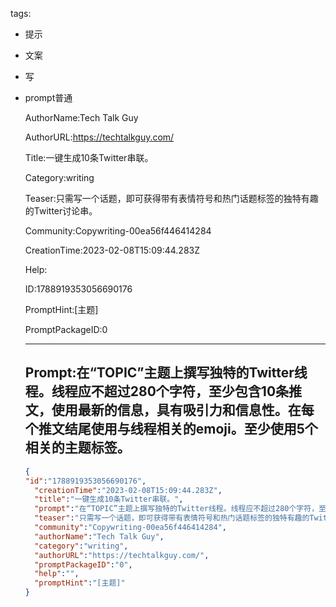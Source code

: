   tags: 
- 提示
- 文案
- 写
- prompt普通

  AuthorName:Tech Talk Guy

  AuthorURL:https://techtalkguy.com/

  Title:一键生成10条Twitter串联。

  Category:writing

  Teaser:只需写一个话题，即可获得带有表情符号和热门话题标签的独特有趣的Twitter讨论串。

  Community:Copywriting-00ea56f446414284

  CreationTime:2023-02-08T15:09:44.283Z

  Help:

  ID:1788919353056690176

  PromptHint:[主题]

  PromptPackageID:0

  ---

  ## Prompt:在“TOPIC”主题上撰写独特的Twitter线程。线程应不超过280个字符，至少包含10条推文，使用最新的信息，具有吸引力和信息性。在每个推文结尾使用与线程相关的emoji。至少使用5个相关的主题标签。

  ```json
  {
  "id":"1788919353056690176",
    "creationTime":"2023-02-08T15:09:44.283Z",
    "title":"一键生成10条Twitter串联。",
    "prompt":"在“TOPIC”主题上撰写独特的Twitter线程。线程应不超过280个字符，至少包含10条推文，使用最新的信息，具有吸引力和信息性。在每个推文结尾使用与线程相关的emoji。至少使用5个相关的主题标签。",
    "teaser":"只需写一个话题，即可获得带有表情符号和热门话题标签的独特有趣的Twitter讨论串。",
    "community":"Copywriting-00ea56f446414284",
    "authorName":"Tech Talk Guy",
    "category":"writing",
    "authorURL":"https://techtalkguy.com/",
    "promptPackageID":"0",
    "help":"",
    "promptHint":"[主题]"
  }
  ```
